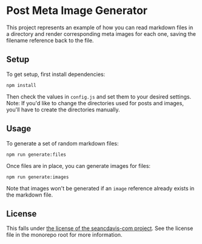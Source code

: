 # Post Meta Image Generator

This project represents an example of how you can read markdown files in a directory and render corresponding meta images for each one, saving the filename reference back to the file.

## Setup

To get setup, first install dependencies:

    npm install

Then check the values in `config.js` and set them to your desired settings. Note: If you'd like to change the directories used for posts and images, you'll have to create the directories manually.

## Usage

To generate a set of random markdown files:

    npm run generate:files

Once files are in place, you can generate images for files:

    npm run generate:images

Note that images won't be generated if an `image` reference already exists in the markdown file.

## License

This falls under [the license of the seancdavis-com project](https://www.seancdavis.com/license/). See the license file in the monorepo root for more information.
